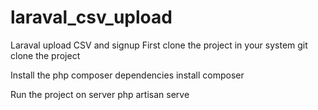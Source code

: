 # laraval_csv_upload
Laraval upload CSV and signup
First clone the project in your system
git clone the project

Install the php composer dependencies
install composer

Run the project on server
php artisan serve

